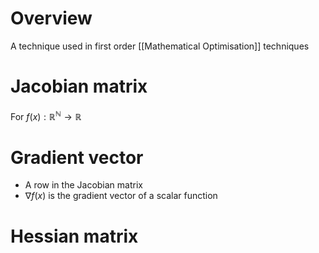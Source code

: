 # Overview
A technique used in first order [[Mathematical Optimisation]] techniques

# Jacobian matrix
For $f(x) : \mathbb{R^{N}} \rightarrow\mathbb{R}$ 

# Gradient vector
- A row in the Jacobian matrix
- $\nabla f(x)$ is the gradient vector of a scalar function

# Hessian matrix

